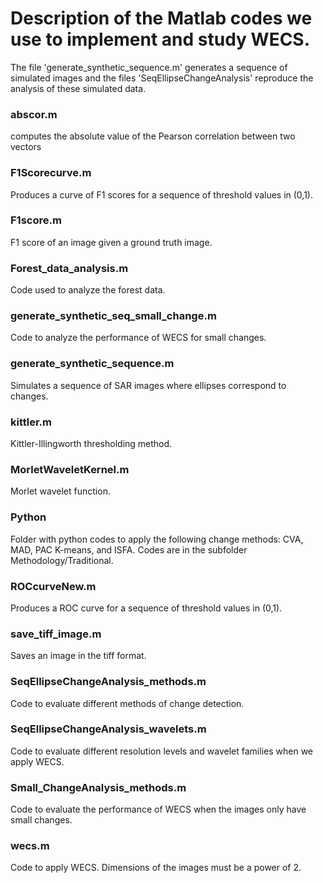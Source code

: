 # Description of the Matlab codes we use to implement and study WECS.

The file 'generate_synthetic_sequence.m' generates a sequence of simulated images and the files 'SeqEllipseChangeAnalysis' reproduce the analysis of these simulated data.

### abscor.m
computes the absolute value of the Pearson correlation between two vectors

### F1Scorecurve.m
Produces a curve of F1 scores for a sequence of threshold values in (0,1).

### F1score.m
F1 score of an image given a ground truth image.

### Forest_data_analysis.m
Code used to analyze the forest data.

### generate_synthetic_seq_small_change.m
Code to analyze the performance of WECS for small changes.

### generate_synthetic_sequence.m
Simulates a sequence of SAR images where ellipses correspond to changes.

### kittler.m
Kittler-Illingworth thresholding method.

### MorletWaveletKernel.m
Morlet wavelet function.

### Python
Folder with python codes to apply the following change methods: CVA, MAD, PAC K-means, and ISFA. Codes are in the subfolder Methodology/Traditional.

### ROCcurveNew.m
Produces a ROC curve for a sequence of threshold values in (0,1).

### save_tiff_image.m
Saves an image in the tiff format.

### SeqEllipseChangeAnalysis_methods.m
Code to evaluate different methods of change detection.

### SeqEllipseChangeAnalysis_wavelets.m
Code to evaluate different resolution levels and wavelet families when we apply WECS.

### Small_ChangeAnalysis_methods.m
Code to evaluate the performance of WECS when the images only have small changes.

### wecs.m
Code to apply WECS. Dimensions of the images must be a power of 2.

